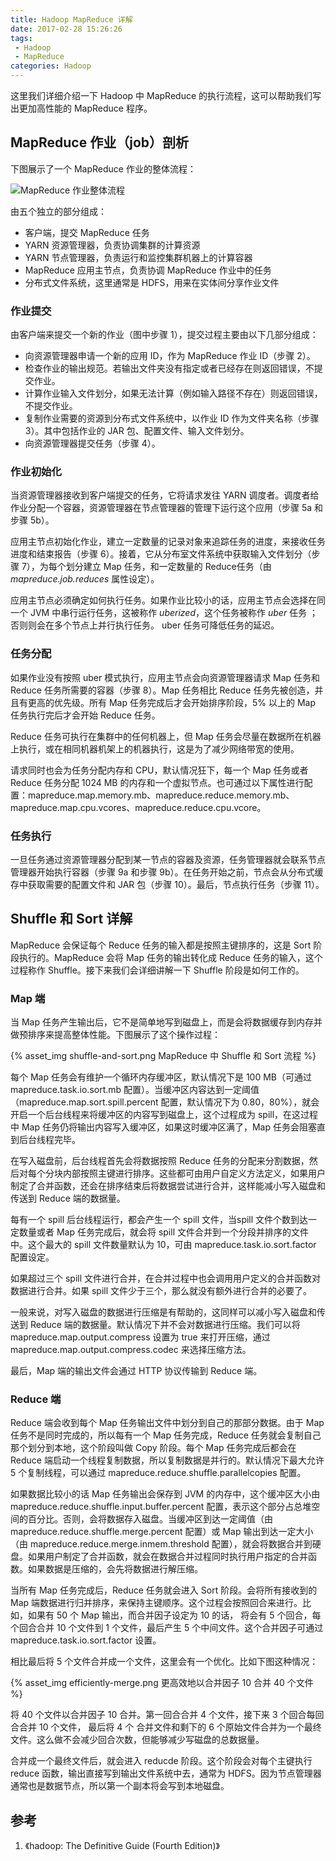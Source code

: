 ```yaml
---
title: Hadoop MapReduce 详解
date: 2017-02-28 15:26:26
tags: 
 - Hadoop
 - MapReduce
categories: Hadoop
---
```


这里我们详细介绍一下 Hadoop 中 MapReduce 的执行流程，这可以帮助我们写出更加高性能的 MapReduce 程序。

<!-- more -->

## MapReduce 作业（job）剖析

下图展示了一个 MapReduce 作业的整体流程：

![MapReduce 作业整体流程](mapreduce-job.png)

由五个独立的部分组成：

* 客户端，提交 MapReduce 任务
* YARN 资源管理器，负责协调集群的计算资源
* YARN 节点管理器，负责运行和监控集群机器上的计算容器
* MapReduce 应用主节点，负责协调 MapReduce 作业中的任务
* 分布式文件系统，这里通常是 HDFS，用来在实体间分享作业文件

### 作业提交

由客户端来提交一个新的作业（图中步骤 1），提交过程主要由以下几部分组成：

* 向资源管理器申请一个新的应用 ID，作为 MapReduce 作业 ID（步骤 2）。
* 检查作业的输出规范。若输出文件夹没有指定或者已经存在则返回错误，不提交作业。
* 计算作业输入文件划分，如果无法计算（例如输入路径不存在）则返回错误，不提交作业。
* 复制作业需要的资源到分布式文件系统中，以作业 ID 作为文件夹名称（步骤 3）。其中包括作业的 JAR 包、配置文件、输入文件划分。
* 向资源管理器提交任务（步骤 4）。

### 作业初始化

当资源管理器接收到客户端提交的任务，它将请求发往 YARN 调度者。调度者给作业分配一个容器，资源管理器在节点管理器的管理下运行这个应用（步骤 5a 和步骤 5b）。

应用主节点初始化作业，建立一定数量的记录对象来追踪任务的进度，来接收任务进度和结束报告（步骤 6）。接着，它从分布室文件系统中获取输入文件划分（步骤 7），为每个划分建立 Map 任务，和一定数量的 Reduce任务（由 *mapreduce.job.reduces* 属性设定）。

应用主节点必须确定如何执行任务。如果作业比较小的话，应用主节点会选择在同一个 JVM 中串行运行任务，这被称作 *uberized*，这个任务被称作 *uber* 任务 ；否则则会在多个节点上并行执行任务。 uber 任务可降低任务的延迟。

### 任务分配

如果作业没有按照 uber 模式执行，应用主节点会向资源管理器请求 Map 任务和 Reduce 任务所需要的容器（步骤 8）。Map 任务相比 Reduce 任务先被创造，并且有更高的优先级。所有 Map 任务完成后才会开始排序阶段，5% 以上的 Map 任务执行完后才会开始 Reduce 任务。

Reduce 任务可执行在集群中的任何机器上，但 Map 任务会尽量在数据所在机器上执行，或在相同机器机架上的机器执行，这是为了减少网络带宽的使用。

请求同时也会为任务分配内存和 CPU，默认情况狂下，每一个 Map 任务或者 Reduce 任务分配 1024 MB 的内存和一个虚拟节点。也可通过以下属性进行配置：mapreduce.map.memory.mb、mapreduce.reduce.memory.mb、mapreduce.map.cpu.vcores、mapreduce.reduce.cpu.vcore。

### 任务执行

一旦任务通过资源管理器分配到某一节点的容器及资源，任务管理器就会联系节点管理器开始执行容器（步骤 9a 和步骤 9b）。在任务开始之前，节点会从分布式缓存中获取需要的配置文件和 JAR 包（步骤 10）。最后，节点执行任务（步骤 11）。

## Shuffle 和 Sort 详解

MapReduce 会保证每个 Reduce 任务的输入都是按照主键排序的，这是 Sort 阶段执行的。MapReduce 会将 Map 任务的输出转化成 Reduce 任务的输入，这个过程称作 Shuffle。接下来我们会详细讲解一下 Shuffle 阶段是如何工作的。

### Map 端

当 Map 任务产生输出后，它不是简单地写到磁盘上，而是会将数据缓存到内存并做预排序来提高整体性能。下图展示了这个操作过程：

{% asset_img shuffle-and-sort.png MapReduce 中 Shuffle 和 Sort 流程 %}

每个 Map 任务会有维护一个循环内存缓冲区，默认情况下是 100 MB（可通过 mapreduce.task.io.sort.mb 配置）。当缓冲区内容达到一定阈值（mapreduce.map.sort.spill.percent 配置，默认情况下为 0.80，80%），就会开启一个后台线程来将缓冲区的内容写到磁盘上，这个过程成为 spill，在这过程中 Map 任务仍将输出内容写入缓冲区，如果这时缓冲区满了，Map 任务会阻塞直到后台线程完毕。

在写入磁盘前，后台线程首先会将数据按照 Reduce 任务的分配来分割数据，然后对每个分块内部按照主键进行排序。这些都可由用户自定义方法定义，如果用户制定了合并函数，还会在排序结束后将数据尝试进行合并，这样能减小写入磁盘和传送到 Reduce 端的数据量。

每有一个 spill 后台线程运行，都会产生一个 spill 文件，当spill 文件个数到达一定数量或者 Map 任务完成后，就会将 spill 文件合并到一个分段并排序的文件中。这个最大的 spill 文件数量默认为 10，可由 mapreduce.task.io.sort.factor 配置设定。

如果超过三个 spill 文件进行合并，在合并过程中也会调用用户定义的合并函数对数据进行合并。如果 spill 文件少于三个，那么就没有额外进行合并的必要了。

一般来说，对写入磁盘的数据进行压缩是有帮助的，这同样可以减小写入磁盘和传送到 Reduce 端的数据量。默认情况下并不会对数据进行压缩。我们可以将 mapreduce.map.output.compress 设置为 true 来打开压缩，通过  mapreduce.map.output.compress.codec 来选择压缩方法。

最后，Map 端的输出文件会通过 HTTP 协议传输到 Reduce 端。

### Reduce 端

Reduce 端会收到每个 Map 任务输出文件中划分到自己的那部分数据。由于 Map 任务不是同时完成的，所以每有一个 Map 任务完成，Reduce 任务就会复制自己那个划分到本地，这个阶段叫做 Copy 阶段。每个 Map 任务完成后都会在 Reduce 端启动一个线程复制数据，所以复制数据是并行的。默认情况下最大允许 5 个复制线程，可以通过 mapreduce.reduce.shuffle.parallelcopies 配置。

如果数据比较小的话 Map 任务输出会保存到 JVM 的内存中，这个缓冲区大小由 mapreduce.reduce.shuffle.input.buffer.percent 配置，表示这个部分占总堆空间的百分比。否则，会将数据存入磁盘。当缓冲区到达一定阈值（由 mapreduce.reduce.shuffle.merge.percent 配置）或 Map 输出到达一定大小（由 mapreduce.reduce.merge.inmem.threshold 配置），就会将数据合并到硬盘。如果用户制定了合并函数，就会在数据合并过程同时执行用户指定的合并函数。如果数据是压缩的，会先将数据进行解压缩。

当所有 Map 任务完成后，Reduce 任务就会进入 Sort 阶段。会将所有接收到的 Map 端数据进行归并排序，来保持主键顺序。这个过程会按照回合来进行。比如，如果有 50 个 Map 输出，而合并因子设定为 10 的话， 将会有 5 个回合，每个回合合并 10 个文件到 1 个文件，最后产生 5 个中间文件。这个合并因子可通过 mapreduce.task.io.sort.factor 设置。

相比最后将 5 个文件合并成一个文件，这里会有一个优化。比如下图这种情况：

{% asset_img efficiently-merge.png 更高效地以合并因子 10 合并 40 个文件 %}

将 40 个文件以合并因子 10 合并。第一回合合并 4 个文件，接下来 3 个回合每回合合并 10 个文件， 最后将 4 个 合并文件和剩下的 6 个原始文件合并为一个最终文件。这么做不会减少回合次数，但能够减少写磁盘的总数据量。

合并成一个最终文件后，就会进入 reducde 阶段。这个阶段会对每个主键执行 reduce 函数，输出直接写到输出文件系统中去，通常为 HDFS。因为节点管理器通常也是数据节点，所以第一个副本将会写到本地磁盘。

## 参考

1. 《hadoop: The Definitive Guide (Fourth Edition)》

